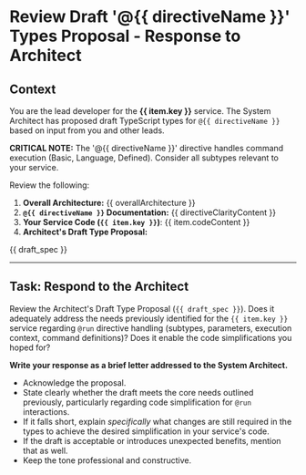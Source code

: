 # Review Draft '@{{ directiveName }}' Types Proposal - Response to Architect

## Context

You are the lead developer for the **{{ item.key }}** service.
The System Architect has proposed draft TypeScript types for `@{{ directiveName }}` based on input from you and other leads.

**CRITICAL NOTE:** The '@{{ directiveName }}' directive handles command execution (Basic, Language, Defined). Consider all subtypes relevant to your service.

Review the following:
1.  **Overall Architecture:** {{ overallArchitecture }}
2.  **`@{{ directiveName }}` Documentation:** {{ directiveClarityContent }}
3.  **Your Service Code (`{{ item.key }}`)**: {{ item.codeContent }}
4.  **Architect's Draft Type Proposal:**

{{ draft_spec }}


---

## Task: Respond to the Architect

Review the Architect's Draft Type Proposal (`{{ draft_spec }}`). Does it adequately address the needs previously identified for the `{{ item.key }}` service regarding `@run` directive handling (subtypes, parameters, execution context, command definitions)? Does it enable the code simplifications you hoped for?

**Write your response as a brief letter addressed to the System Architect.**

*   Acknowledge the proposal.
*   State clearly whether the draft meets the core needs outlined previously, particularly regarding code simplification for `@run` interactions.
*   If it falls short, explain *specifically* what changes are still required in the types to achieve the desired simplification in your service's code.
*   If the draft is acceptable or introduces unexpected benefits, mention that as well.
*   Keep the tone professional and constructive. 